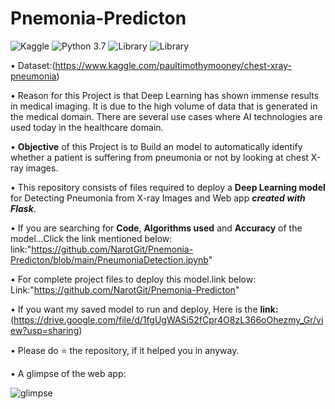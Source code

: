 # Pnemonia-Predicton

![Kaggle](https://img.shields.io/badge/Dataset-Kaggle-blue.svg) ![Python 3.7](https://img.shields.io/badge/Python-3.7-brightgreen.svg) ![Library](https://img.shields.io/badge/Library-kears%202.3.1-orange) ![Library](https://img.shields.io/badge/Library-Tensorflow%201.14.0-red)

• Dataset:(https://www.kaggle.com/paultimothymooney/chest-xray-pneumonia)

• Reason for this Project is that Deep Learning has shown immense results in medical imaging. It is due to the high volume of data that is generated in the medical domain. There are several use cases where AI technologies are used today in the healthcare domain.<br> 

• __Objective__ of this Project is to Build an model to automatically identify whether a patient is suffering from pneumonia or not by looking at chest X-ray images.

• This repository consists of files required to deploy a __Deep Learning model__ for Detecting Pneumonia from X-ray Images and Web app ___created with Flask___.<br>


• If you are searching for __Code__, __Algorithms used__ and __Accuracy__ of the model...Click the link mentioned below:
link:"https://github.com/NarotGit/Pnemonia-Predicton/blob/main/PneumoniaDetection.ipynb"

• For complete project files to deploy this model.link below:
Link:"https://github.com/NarotGit/Pnemonia-Predicton"

• If you want my saved model to run and deploy, Here is the __link:__ (https://drive.google.com/file/d/1fgUgWASi52fCpr4O8zL366oOhezmy_Gr/view?usp=sharing)

•  Please do ⭐ the repository, if it helped you in anyway.

• A glimpse of the web app:

![glimpse](https://user-images.githubusercontent.com/76248668/102723228-aae9c080-432c-11eb-8522-6e3fd682b017.gif)



